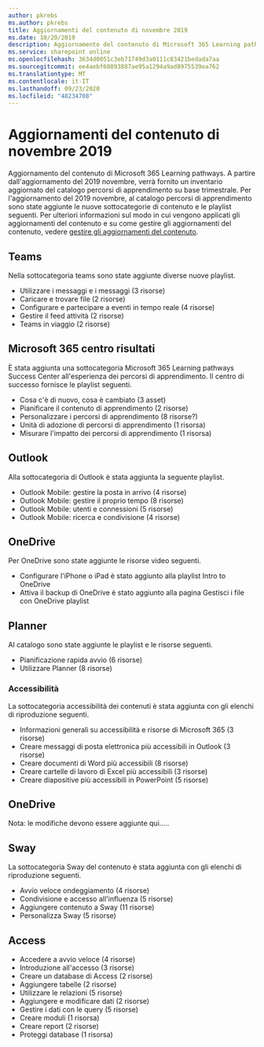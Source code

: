 ```yaml
---
author: pkrebs
ms.author: pkrebs
title: Aggiornamenti del contenuto di novembre 2019
ms.date: 10/20/2019
description: Aggiornamento del contenuto di Microsoft 365 Learning pathways
ms.service: sharepoint online
ms.openlocfilehash: 3634d0051c3eb71749d3a0111c83421bedada7aa
ms.sourcegitcommit: ee4aebf60893887ae95a1294a9ad8975539ea762
ms.translationtype: MT
ms.contentlocale: it-IT
ms.lasthandoff: 09/23/2020
ms.locfileid: "48234708"
---
```

# <a name="november-2019-content-updates"></a>Aggiornamenti del contenuto di novembre 2019
Aggiornamento del contenuto di Microsoft 365 Learning pathways. A partire dall'aggiornamento del 2019 novembre, verrà fornito un inventario aggiornato del catalogo percorsi di apprendimento su base trimestrale. Per l'aggiornamento del 2019 novembre, al catalogo percorsi di apprendimento sono state aggiunte le nuove sottocategorie di contenuto e le playlist seguenti. Per ulteriori informazioni sul modo in cui vengono applicati gli aggiornamenti del contenuto e su come gestire gli aggiornamenti del contenuto, vedere [gestire gli aggiornamenti del contenuto](custom_contentupdatesmanage.md).    

## <a name="teams"></a>Teams
Nella sottocategoria teams sono state aggiunte diverse nuove playlist.
- Utilizzare i messaggi e i messaggi (3 risorse)
- Caricare e trovare file (2 risorse)
- Configurare e partecipare a eventi in tempo reale (4 risorse)
- Gestire il feed attività (2 risorse)
- Teams in viaggio (2 risorse)

## <a name="microsoft-365-success-center"></a>Microsoft 365 centro risultati
È stata aggiunta una sottocategoria Microsoft 365 Learning pathways Success Center all'esperienza dei percorsi di apprendimento. Il centro di successo fornisce le playlist seguenti.
- Cosa c'è di nuovo, cosa è cambiato (3 asset)
- Pianificare il contenuto di apprendimento (2 risorse)
- Personalizzare i percorsi di apprendimento (8 risorse?)
- Unità di adozione di percorsi di apprendimento (1 risorsa)
- Misurare l'impatto dei percorsi di apprendimento (1 risorsa)

## <a name="outlook"></a>Outlook
Alla sottocategoria di Outlook è stata aggiunta la seguente playlist. 
- Outlook Mobile: gestire la posta in arrivo (4 risorse)
- Outlook Mobile: gestire il proprio tempo (8 risorse)
- Outlook Mobile: utenti e connessioni (5 risorse)
- Outlook Mobile: ricerca e condivisione (4 risorse)

## <a name="onedrive"></a>OneDrive
Per OneDrive sono state aggiunte le risorse video seguenti. 
- Configurare l'iPhone o iPad è stato aggiunto alla playlist Intro to OneDrive
- Attiva il backup di OneDrive è stato aggiunto alla pagina Gestisci i file con OneDrive playlist

## <a name="planner"></a>Planner
Al catalogo sono state aggiunte le playlist e le risorse seguenti.  
- Pianificazione rapida avvio (6 risorse)
- Utilizzare Planner (8 risorse)

### <a name="accessibility"></a>Accessibilità
La sottocategoria accessibilità dei contenuti è stata aggiunta con gli elenchi di riproduzione seguenti. 
- Informazioni generali su accessibilità e risorse di Microsoft 365 (3 risorse)
- Creare messaggi di posta elettronica più accessibili in Outlook (3 risorse)
- Creare documenti di Word più accessibili (8 risorse)
- Creare cartelle di lavoro di Excel più accessibili (3 risorse)
- Creare diapositive più accessibili in PowerPoint (5 risorse)

## <a name="onedrive"></a>OneDrive
Nota: le modifiche devono essere aggiunte qui.....

## <a name="sway"></a>Sway
La sottocategoria Sway del contenuto è stata aggiunta con gli elenchi di riproduzione seguenti. 
- Avvio veloce ondeggiamento (4 risorse)
- Condivisione e accesso all'influenza (5 risorse)
- Aggiungere contenuto a Sway (11 risorse)
- Personalizza Sway (5 risorse)

## <a name="access"></a>Access
- Accedere a avvio veloce (4 risorse)
- Introduzione all'accesso (3 risorse)
- Creare un database di Access (2 risorse)
- Aggiungere tabelle (2 risorse)
- Utilizzare le relazioni (5 risorse)
- Aggiungere e modificare dati (2 risorse)
- Gestire i dati con le query (5 risorse)
- Creare moduli (1 risorsa)
- Creare report (2 risorse)
- Proteggi database (1 risorsa)

